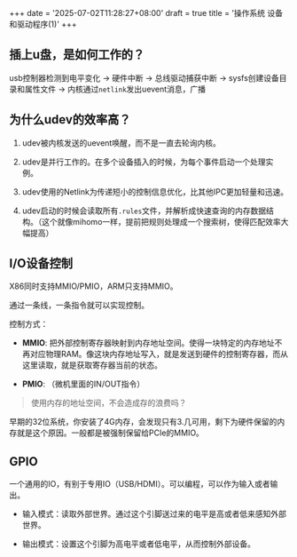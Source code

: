 +++
date = '2025-07-02T11:28:27+08:00'
draft = true
title = '操作系统 设备和驱动程序(1)'
+++

## 插上u盘，是如何工作的？

usb控制器检测到电平变化 -> 硬件中断 -> 总线驱动捕获中断 -> sysfs创建设备目录和属性文件 -> 内核通过`netlink`发出uevent消息，广播

## 为什么udev的效率高？

1. udev被内核发送的uevent唤醒，而不是一直去轮询内核。

2. udev是并行工作的。在多个设备插入的时候，为每个事件启动一个处理实例。

3. udev使用的Netlink为传递短小的控制信息优化，比其他IPC更加轻量和迅速。

4. udev启动的时候会读取所有`.rules`文件，并解析成快速查询的内存数据结构。（这个就像mihomo一样，提前把规则处理成一个搜索树，使得匹配效率大幅提高）

## I/O设备控制

X86同时支持MMIO/PMIO，ARM只支持MMIO。

通过一条线，一条指令就可以实现控制。

控制方式：

- **MMIO**: 把外部控制寄存器映射到内存地址空间。使得一块特定的内存地址不再对应物理RAM。像这块内存地址写入，就是发送到硬件的控制寄存器，而从这里读取，就是获取寄存器当前的状态。

- **PMIO**: （微机里面的IN/OUT指令）

> 使用内存的地址空间，不会造成存的浪费吗？

早期的32位系统，你安装了4G内存，会发现只有3.几可用，剩下为硬件保留的内存就是这个原因。一般都是被强制保留给PCIe的MMIO。

## GPIO

一个通用的IO，有别于专用IO（USB/HDMI）。可以编程，可以作为输入或者输出。

- 输入模式：读取外部世界。通过这个引脚送过来的电平是高或者低来感知外部世界。

- 输出模式：设置这个引脚为高电平或者低电平，从而控制外部设备。